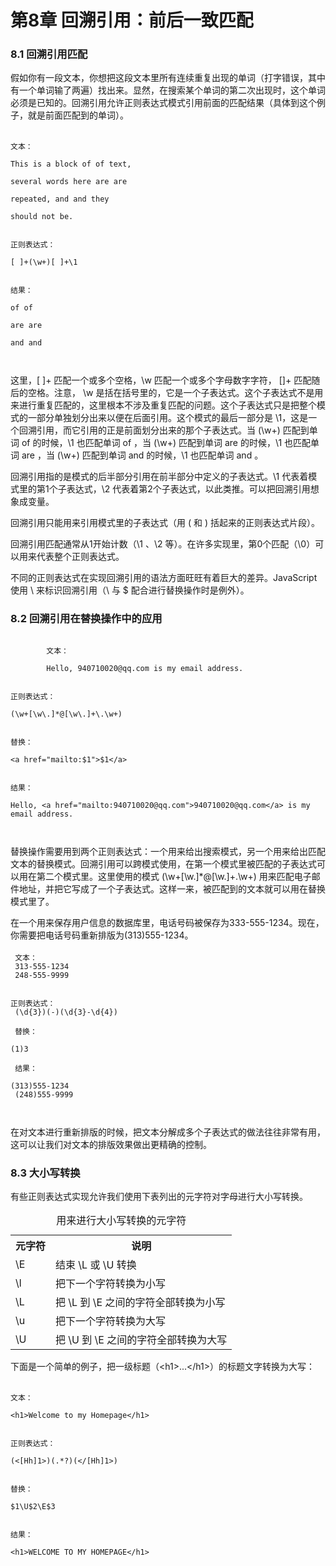 <!DOCTYPE html>
<html lang="en">
<head>
	<meta charset="UTF-8">
	<title>chapter08</title>
	<link rel="stylesheet" type="text/css" href="css/main.css">
</head>
<body>
	<h1>第8章 回溯引用：前后一致匹配</h1>
	<h3>8.1 回溯引用匹配</h3>
	<p>
		假如你有一段文本，你想把这段文本里所有连续重复出现的单词（打字错误，其中有一个单词输了两遍）找出来。显然，在搜索某个单词的第二次出现时，这个单词必须是已知的。回溯引用允许正则表达式模式引用前面的匹配结果（具体到这个例子，就是前面匹配到的单词）。<br /><br />
<code>
文本：<br />
This is a block of of text,<br />
several words here are are<br />
repeated, and and they<br />
should not be.<br /><br />
正则表达式：<br />
[ ]+(\w+)[ ]+\1<br /><br />
结果：<br />
of of<br />
are are<br />
and and<br /><br />
</code>

这里，[ ]+ 匹配一个或多个空格，\w 匹配一个或多个字母数字字符， []+ 匹配随后的空格。注意， \w 是括在括号里的，它是一个子表达式。这个子表达式不是用来进行重复匹配的，这里根本不涉及重复匹配的问题。这个子表达式只是把整个模式的一部分单独划分出来以便在后面引用。这个模式的最后一部分是 \1，这是一个回溯引用，而它引用的正是前面划分出来的那个子表达式。当 (\w+) 匹配到单词 of 的时候，\1 也匹配单词 of ，当 (\w+) 匹配到单词 are 的时候，\1 也匹配单词 are ，当 (\w+) 匹配到单词 and 的时候，\1 也匹配单词 and 。<br />

回溯引用指的是模式的后半部分引用在前半部分中定义的子表达式。\1 代表着模式里的第1个子表达式，\2 代表着第2个子表达式，以此类推。可以把回溯引用想象成变量。<br />

回溯引用只能用来引用模式里的子表达式（用 ( 和 ) 括起来的正则表达式片段）。<br />

回溯引用匹配通常从1开始计数（\1 、\2 等）。在许多实现里，第0个匹配（\0）可以用来代表整个正则表达式。<br />

不同的正则表达式在实现回溯引用的语法方面旺旺有着巨大的差异。JavaScript 使用 \ 来标识回溯引用（\ 与 $ 配合进行替换操作时是例外）。
</p>
	<h3>8.2 回溯引用在替换操作中的应用</h3>
	<p>
	<code>
		文本：<br />
		Hello, 940710020@qq.com is my email address.<br /><br />
正则表达式：<br />
(\w+[\w\.]*@[\w\.]+\.\w+)<br /><br />
替换：<br />
&lt;a href="mailto:$1"&gt;$1&lt;/a&gt;<br /><br />
结果：<br />
Hello, &lt;a href="mailto:940710020@qq.com"&gt;940710020@qq.com&lt;/a&gt; is my email address.<br /><br />
</code>

替换操作需要用到两个正则表达式：一个用来给出搜索模式，另一个用来给出匹配文本的替换模式。回溯引用可以跨模式使用，在第一个模式里被匹配的子表达式可以用在第二个模式里。这里使用的模式 (\w+[\w\.]*@[\w\.]+\.\w+) 用来匹配电子邮件地址，并把它写成了一个子表达式。这样一来，被匹配到的文本就可以用在替换模式里了。<br />

在一个用来保存用户信息的数据库里，电话号码被保存为333-555-1234。现在，你需要把电话号码重新排版为(313)555-1234。<br /><br />
<code>
文本：<br />
313-555-1234<br />
248-555-9999<br /><br />
正则表达式：<br />
(\d{3})(-)(\d{3}-\d{4})<br /><br />
替换：<br />
($1)$3<br /><br />
结果：<br />
(313)555-1234<br />
(248)555-9999<br /><br />
</code>

在对文本进行重新排版的时候，把文本分解成多个子表达式的做法往往非常有用，这可以让我们对文本的排版效果做出更精确的控制。
</p>
	<h3>8.3 大小写转换</h3>
	<p>
		有些正则表达式实现允许我们使用下表列出的元字符对字母进行大小写转换。
	</p>
	<table>
		<caption>用来进行大小写转换的元字符</caption>
		<tr>
			<th>元字符</th>
			<th>说明</th>
		</tr>
		<tr>
			<td>\E</td>
			<td>结束 \L 或 \U 转换</td>
		</tr>
		<tr>
			<td>\l</td>
			<td>把下一个字符转换为小写</td>
		</tr>
		<tr>
			<td>\L</td>
			<td>把 \L 到 \E 之间的字符全部转换为小写</td>
		</tr>
		<tr>
			<td>\u</td>
			<td>把下一个字符转换为大写</td>
		</tr>
		<tr>
			<td>\U</td>
			<td>把 \U 到 \E 之间的字符全部转换为大写</td>
		</tr>
	</table>
	<p>
		下面是一个简单的例子，把一级标题（&lt;h1&gt;...&lt;/h1&gt;）的标题文字转换为大写：<br /><br />
<code>
文本：<br />
&lt;h1&gt;Welcome to my Homepage&lt;/h1&gt;<br /><br />
正则表达式：<br />
(&lt;[Hh]1&gt;)(.*?)(&lt;/[Hh]1&gt;)<br /><br />
替换：<br />
$1\U$2\E$3<br /><br />
结果：<br />
&lt;h1&gt;WELCOME TO MY HOMEPAGE&lt;/h1&gt;
</code>
</p>

</body>
</html>